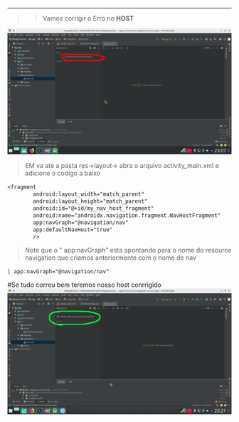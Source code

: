  ***
>>Vamos corrigir o Erro no **HOST**

![adicionarNav](https://raw.githubusercontent.com/gleisonnanet/Android-Jetpack-passo-a-passo/master/IMG/08.png  "adicionarNav")

>EM va ate a pasta res->layout-> abra o arquivo activity_main.xml e adicione  o codigo a baixo 
```
<fragment
        android:layout_width="match_parent"
        android:layout_height="match_parent"
        android:id="@+id/my_nav_host_fragment"
        android:name="androidx.navigation.fragment.NavHostFragment"
        app:navGraph="@navigation/nav"
        app:defaultNavHost="true"
        />
```
>Note que  o  " app:navGraph" esta apontando para o nome do resource navigation que criamos anteriormente com o nome de nav  

	| app:navGraph="@navigation/nav"
	
#Se tudo correu bem teremos nosso host conrrigido
![adicionarNav](https://raw.githubusercontent.com/gleisonnanet/Android-Jetpack-passo-a-passo/master/IMG/09.png  "adicionarNav")
	
